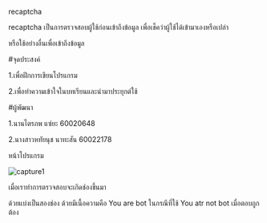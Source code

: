 recaptcha

recaptcha เป็นการตรวจสอบผู้ใช้ก่อนเข้าถึงข้อมูล เพื่อเช็คว่าผู้ใช้ได้เข้ามาเองหรือเปล่า 

หรือใช้อย่างอื่นเพื่อเข้าถึงข้อมูล

#จุดประสงค์

1.เพื่อฝึกการเขียนโปรแกรม

2.เพื่อทำความเข้าใจในบทเรียนและนำมาประยุกต์ใช้

#ผู้พัฒนา

1.นานไตรภพ แซ่ยะ 60020648

2.นางสาวหทัยนุช นาทะสัน 60022178	

หน้าโปรแกรม

![capture1](https://user-images.githubusercontent.com/45479898/49563270-bf2f1080-f951-11e8-896b-93c20a62decc.PNG)

เมื่อเราทำการตรวจสอบจะเกิดช่องขึ้นมา

ด้วยแบ่งเป็นสองช่อง ด้วยมีเนื้อความคือ You are bot ในกรณีที่ใช้ You atr not bot เมื่อตอบถูกต้อง

